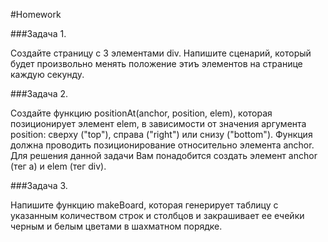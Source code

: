 #Homework 

###Задача 1. 

Создайте страницу с 3 элементами div.
Напишите сценарий, который будет произвольно менять положение этиъ элементов
на странице каждую секунду.

###Задача 2.  

Создайте функцию positionAt(anchor, position, elem), которая позиционирует
 элемент elem, в зависимости от значения аргумента position:
сверху ("top"), справа ("right") или снизу ("bottom").
Функция должна проводить позиционирование относительно элемента anchor.
Для решения данной задачи Вам понадобится создать элемент anchor (тег а)
 и elem (тег div).

###Задача 3.  

Напишите функцию makeBoard, которая генерирует таблицу с указанным
 количеством строк и столбцов и закрашивает ее ечейки черным и
 белым цветами в шахматном порядке.




